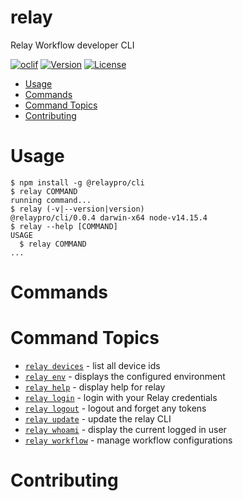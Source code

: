 relay
=====

Relay Workflow developer CLI

[![oclif](https://img.shields.io/badge/cli-oclif-brightgreen.svg)](https://oclif.io)
[![Version](https://img.shields.io/npm/v/@relaypro/cli)](https://www.npmjs.com/package/@relaypro/cli)
[![License](https://img.shields.io/npm/l/@relaypro/cli)](https://github.com/relaypro/relay-cli/blob/main/package.json)

<!-- toc -->
* [Usage](#usage)
* [Commands](#commands)
* [Command Topics](#command-topics)
* [Contributing](#contributing)
<!-- tocstop -->
# Usage
<!-- usage -->
```sh-session
$ npm install -g @relaypro/cli
$ relay COMMAND
running command...
$ relay (-v|--version|version)
@relaypro/cli/0.0.4 darwin-x64 node-v14.15.4
$ relay --help [COMMAND]
USAGE
  $ relay COMMAND
...
```
<!-- usagestop -->
# Commands
<!-- commands -->
# Command Topics

* [`relay devices`](docs/devices.md) - list all device ids
* [`relay env`](docs/env.md) - displays the configured environment
* [`relay help`](docs/help.md) - display help for relay
* [`relay login`](docs/login.md) - login with your Relay credentials
* [`relay logout`](docs/logout.md) - logout and forget any tokens
* [`relay update`](docs/update.md) - update the relay CLI
* [`relay whoami`](docs/whoami.md) - display the current logged in user
* [`relay workflow`](docs/workflow.md) - manage workflow configurations

<!-- commandsstop -->

<!-- contribution -->
# Contributing
<!-- contributionstop -->
